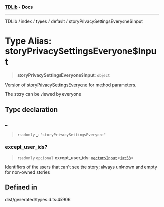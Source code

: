 [**TDLib**](../../../../../../README.md) • **Docs**

***

[TDLib](../../../../../../modules.md) / [index](../../../../../README.md) / [types](../../../README.md) / [default](../README.md) / storyPrivacySettingsEveryone$Input

# Type Alias: storyPrivacySettingsEveryone$Input

> **storyPrivacySettingsEveryone$Input**: `object`

Version of [storyPrivacySettingsEveryone](storyPrivacySettingsEveryone.md) for method parameters.

The story can be viewed by everyone

## Type declaration

### \_

> `readonly` **\_**: `"storyPrivacySettingsEveryone"`

### except\_user\_ids?

> `readonly` `optional` **except\_user\_ids**: [`vector$Input`](vector$Input.md)\<[`int53`](int53-1.md)\>

Identifiers of the users that can't see the story; always unknown and empty for non-owned stories

## Defined in

dist/generated/types.d.ts:45906
